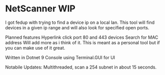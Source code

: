 # NetScanner WIP

I got fedup with trying to find a device ip on a local lan. This tool will find devices in a given ip range and will also look for specified open ports. 

Planned features
Hyperlink click port 80 and 443 devices
Search for MAC address
Will add more as i think of it. This is meant as a personal tool but if you can make use of it great.

Written in Dotnet 9 Console using Terminal.GUI for UI

Notabile Updates:
Multithreaded, scan a 254 subnet in about 15 seconds.
